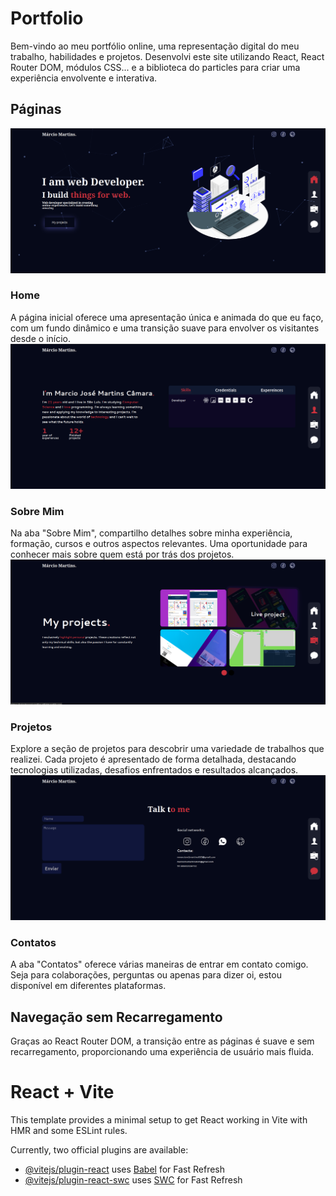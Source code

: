 # Portfolio

Bem-vindo ao meu portfólio online, uma representação digital do meu trabalho, habilidades e projetos. Desenvolvi este site utilizando React, React Router DOM, módulos CSS... e a biblioteca do particles para criar uma experiência envolvente e interativa.

## Páginas
![homepage](/public/assets/readme/paginaP.png)
### Home
A página inicial oferece uma apresentação única e animada do que eu faço, com um fundo dinâmico e uma transição suave para envolver os visitantes desde o início.
![sobremim](/public/assets/readme/paginaS.png)
### Sobre Mim
Na aba "Sobre Mim", compartilho detalhes sobre minha experiência, formação, cursos e outros aspectos relevantes. Uma oportunidade para conhecer mais sobre quem está por trás dos projetos.
![projetos](/public/assets/readme/paginaM.png)
### Projetos
Explore a seção de projetos para descobrir uma variedade de trabalhos que realizei. Cada projeto é apresentado de forma detalhada, destacando tecnologias utilizadas, desafios enfrentados e resultados alcançados.
![contatos](/public/assets/readme/paginaC.png)
### Contatos
A aba "Contatos" oferece várias maneiras de entrar em contato comigo. Seja para colaborações, perguntas ou apenas para dizer oi, estou disponível em diferentes plataformas.

## Navegação sem Recarregamento
Graças ao React Router DOM, a transição entre as páginas é suave e sem recarregamento, proporcionando uma experiência de usuário mais fluida.


# React + Vite

This template provides a minimal setup to get React working in Vite with HMR and some ESLint rules.

Currently, two official plugins are available:

- [@vitejs/plugin-react](https://github.com/vitejs/vite-plugin-react/blob/main/packages/plugin-react/README.md) uses [Babel](https://babeljs.io/) for Fast Refresh
- [@vitejs/plugin-react-swc](https://github.com/vitejs/vite-plugin-react-swc) uses [SWC](https://swc.rs/) for Fast Refresh
